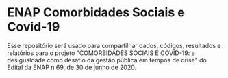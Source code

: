 # ENAP Comorbidades Sociais e Covid-19
Esse repositório será usado para compartilhar dados, códigos, resultados e relatórios para o projeto "COMORBIDADES SOCIAIS E COVID-19: a desigualdade como desafio da gestão  pública em tempos de crise" do Edital da ENAP n 69, de 30 de junho de 2020.
